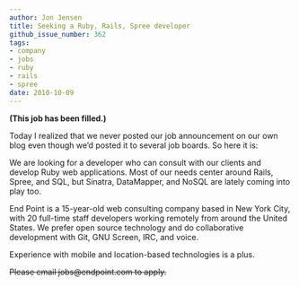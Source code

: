 ```yaml
---
author: Jon Jensen
title: Seeking a Ruby, Rails, Spree developer
github_issue_number: 362
tags:
- company
- jobs
- ruby
- rails
- spree
date: 2010-10-09
---
```


**(This job has been filled.)**

Today I realized that we never posted our job announcement on our own blog even though we’d posted it to several job boards. So here it is:

We are looking for a developer who can consult with our clients and develop Ruby web applications. Most of our needs center around Rails, Spree, and SQL, but Sinatra, DataMapper, and NoSQL are lately coming into play too.

End Point is a 15-year-old web consulting company based in New York City, with 20 full-time staff developers working remotely from around the United States. We prefer open source technology and do collaborative development with Git, GNU Screen, IRC, and voice.

Experience with mobile and location-based technologies is a plus.

~~Please email jobs&#x40;endpoint.com to apply.~~
